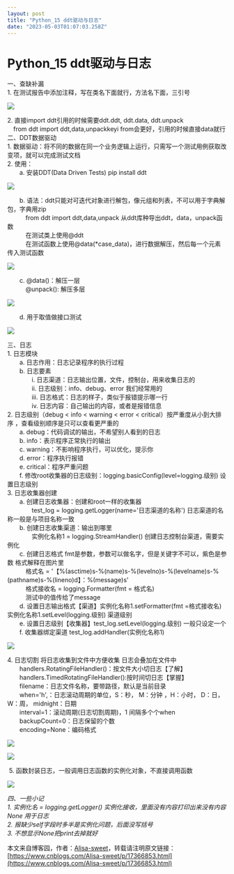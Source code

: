 ```yaml
---
layout: post
title: "Python_15 ddt驱动与日志"
date: "2023-05-03T01:07:03.258Z"
---
```

Python\_15 ddt驱动与日志
===================

一、查缺补漏  
1\. 在测试报告中添加注释，写在类名下面就行，方法名下面，三引号

![](https://img2023.cnblogs.com/blog/2444250/202305/2444250-20230501185058418-1287790554.png)

2\. 直接import ddt引用的时候需要ddt.ddt, ddt.data, ddt.unpack  
　from ddt import ddt,data,unpackkeyi from会更好，引用的时候直接data就行  
二、DDT数据驱动  
1\. 数据驱动：将不同的数据在同一个业务逻辑上运行，只需写一个测试用例获取改变项，就可以完成测试文档  
2\. 使用：  
　　a. 安装DDT(Data Driven Tests) pip install ddt

![](https://img2023.cnblogs.com/blog/2444250/202305/2444250-20230501185127664-1783629349.png)

　　b. 语法：ddt只能对可迭代对象进行解包，像元组和列表，不可以用于字典解包，字典用zip  
　　　from ddt import ddt,data,unpack 从ddt库种导出ddt，data，unpack函数  
　　　在测试类上使用@ddt  
　　　在测试函数上使用@data(\*case\_data)，进行数据解压，然后每一个元素传入测试函数

![](https://img2023.cnblogs.com/blog/2444250/202305/2444250-20230501185212915-756253200.png)

　　c. @data()：解压一层  
　　　@unpack(): 解压多层

![](https://img2023.cnblogs.com/blog/2444250/202305/2444250-20230501185315932-507194567.png)

　　d. 用于取值做接口测试

![](https://img2023.cnblogs.com/blog/2444250/202305/2444250-20230501185411117-16129645.png)

三、日志  
1\. 日志模块  
　　a. 日志作用：日志记录程序的执行过程  
　　b. 日志要素  
　　　　i. 日志渠道：日志输出位置，文件，控制台，用来收集日志的  
　　　　ii. 日志级别：info、debug、error 我们经常用的  
　　　　iii. 日志格式：日志的样子，类似于报错提示哪一行  
　　　　iv. 日志内容：自己输出的内容，或者是报错信息  
2\. 日志级别（debug < info < warning < error < critical）按严重度从小到大排序 ，查看级别顺序是只可以查看更严重的  
　　a. debug：代码调试的输出，不希望别人看到的日志  
　　b. info：表示程序正常执行的输出  
　　c. warning：不影响程序执行，可以优化，提示你  
　　d. error：程序执行报错  
　　e. critical：程序严重问题  
　　f. 修改root收集器的日志级别：logging.basicConfig(level=logging.级别) 设置日志级别  
3\. 日志收集器创建  
　　a. 创建日志收集器：创建和root一样的收集器  
　　　　test\_log = logging.getLogger(name='日志渠道的名称') 日志渠道的名称一般是与项目名称一致  
　　b. 创建日志收集渠道：输出到哪里  
　　　　实例化名称1 = logging.StreamHandler() 创建日志控制台渠道，需要实例化  
　　c. 创建日志格式 fmt是参数，参数可以做名字，但是关键字不可以，紫色是参数 格式解释在图片里  
　　　格式名 = '【%(asctime)s-%(name)s-%(levelno)s-%(levelname)s-%(pathname)s-%(lineno)d】：%(message)s'  
　　　格式接收名 = logging.Formatter(fmt = 格式名)  
　　　测试中的值传给了message  
　　d. 设置日志输出格式【渠道】实例化名称1.setFormatter(fmt =格式接收名) 实例化名称1.setLevel(logging.级别) 渠道级别  
　　e. 设置日志级别【收集器】test\_log.setLevel(logging.级别) 一般只设定一个  
　　f. 收集器绑定渠道 test\_log.addHandler(实例化名称1)

![](https://img2023.cnblogs.com/blog/2444250/202305/2444250-20230501185602887-242291185.png)

4\. 日志切割 将日志收集到文件中方便收集 日志会叠加在文件中  
　　handlers.RotatingFileHandler()：按文件大小切日志【了解】  
　　handlers.TimedRotatingFileHandler():按时间切日志【掌握】  
　　filename：日志文件名称，要带路径，默认是当前目录  
　　when='h',：日志滚动周期的单位，S：秒， M：分钟 ，H：小时， D：日， W：周， midnight：日期  
　　interval=1：滚动周期(日志切割周期)，1 间隔多个个when  
　　backupCount=0：日志保留的个数  
　　encoding=None：编码格式

![](https://img2023.cnblogs.com/blog/2444250/202305/2444250-20230501185723952-1489142021.png)

![](https://img2023.cnblogs.com/blog/2444250/202305/2444250-20230501185801990-333799968.png)

 5. 函数封装日志，一般调用日志函数的实例化对象，不直接调用函数

![](https://img2023.cnblogs.com/blog/2444250/202305/2444250-20230501185835391-2090629989.png)

_四、一些小记  
1\. 实例化名 = logging.getLogger() 实例化接收，里面没有内容打印出来没有内容None 用于日志  
2\. 报缺少self字段时多半是实例化问题，后面没写括号  
3\. 不想显示None把print去掉就好_

本文来自博客园，作者：[Alisa-sweet](https://www.cnblogs.com/Alisa-sweet/)，转载请注明原文链接：[https://www.cnblogs.com/Alisa-sweet/p/17366853.html](https://www.cnblogs.com/Alisa-sweet/p/17366853.html)